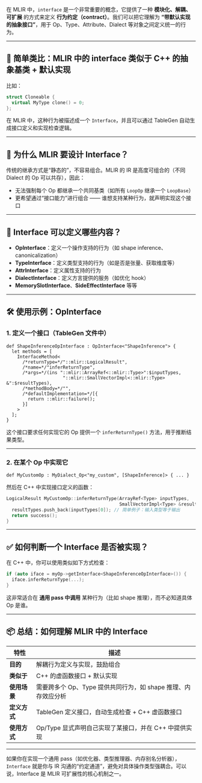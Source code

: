 在 MLIR 中，`interface` 是一个非常重要的概念，它提供了一种 **模块化、解耦、可扩展** 的方式来定义 **行为约定（contract）**。我们可以把它理解为 **“带默认实现的抽象接口”**，用于 Op、Type、Attribute、Dialect 等对象之间定义统一的行为。

---

## 🧠 简单类比：MLIR 中的 interface 类似于 C++ 的抽象基类 + 默认实现

比如：

```cpp
struct Cloneable {
  virtual MyType clone() = 0;
};
```

在 MLIR 中，这种行为被描述成一个 `Interface`，并且可以通过 TableGen 自动生成接口定义和实现检查逻辑。

---

## 🌟 为什么 MLIR 要设计 Interface？

传统的继承方式是“静态的”，不容易组合。MLIR 的 IR 是高度可组合的（不同 Dialect 的 Op 可以共存），因此：

* 无法强制每个 Op 都继承一个共同基类（如所有 `LoopOp` 继承一个 `LoopBase`）
* 更希望通过“接口能力”进行组合 —— 谁想支持某种行为，就声明实现这个接口

---

## 🔧 Interface 可以定义哪些内容？

* **OpInterface**：定义一个操作支持的行为（如 shape inference、canonicalization）
* **TypeInterface**：定义类型支持的行为（如是否是张量、获取维度等）
* **AttrInterface**：定义属性支持的行为
* **DialectInterface**：定义方言提供的服务（如优化 hook）
* **MemorySlotInterface**、**SideEffectInterface** 等等

---

## 🛠 使用示例：OpInterface

### 1. 定义一个接口（TableGen 文件中）

```td
def ShapeInferenceOpInterface : OpInterface<"ShapeInference"> {
  let methods = [
    InterfaceMethod<
      /*returnType=*/"::mlir::LogicalResult",
      /*name=*/"inferReturnType",
      /*args=*/(ins "::mlir::ArrayRef<::mlir::Type>":$inputTypes,
                     "::mlir::SmallVectorImpl<::mlir::Type> &":$resultTypes),
      /*methodBody=*/"",
      /*defaultImplementation=*/[{
        return ::mlir::failure();
      }]
    >
  ];
}
```

这个接口要求任何实现它的 Op 提供一个 `inferReturnType()` 方法，用于推断结果类型。

---

### 2. 在某个 Op 中实现它

```td
def MyCustomOp : MyDialect_Op<"my_custom", [ShapeInference]> { ... }
```

然后在 C++ 中实现接口定义的函数：

```cpp
LogicalResult MyCustomOp::inferReturnType(ArrayRef<Type> inputTypes,
                                          SmallVectorImpl<Type> &resultTypes) {
  resultTypes.push_back(inputTypes[0]); // 简单例子：输入类型等于输出
  return success();
}
```

---

## ✅ 如何判断一个 Interface 是否被实现？

在 C++ 中，你可以使用类似如下方式检查：

```cpp
if (auto iface = myOp->getInterface<ShapeInferenceOpInterface>()) {
  iface.inferReturnType(...);
}
```

这非常适合在 **通用 pass 中调用** 某种行为（比如 shape 推理），而不必知道具体 Op 是谁。

---

## 📦 总结：如何理解 MLIR 中的 Interface

| 特性       | 描述                                     |
| -------- | -------------------------------------- |
| **目的**   | 解耦行为定义与实现，鼓励组合                         |
| **类似于**  | C++ 的虚函数接口 + 默认实现                      |
| **使用场景** | 需要跨多个 Op、Type 提供共同行为，如 shape 推理、内存效应分析 |
| **定义方式** | TableGen 定义接口，自动生成检查 + C++ 虚函数接口       |
| **使用方式** | Op/Type 显式声明自己实现了某接口，并在 C++ 中提供实现      |

---

如果你在实现一个通用 pass（如优化器、类型推理器、内存别名分析器），`Interface` 就是你与 IR 沟通的“约定通道”，避免对具体操作类型强耦合。可以说，Interface 是 MLIR 可扩展性的核心机制之一。
